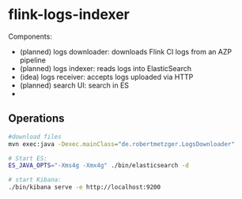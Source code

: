 # flink-logs-indexer

Components:
- (planned) logs downloader: downloads Flink CI logs from an AZP pipeline
- (planned) logs indexer: reads logs into ElasticSearch
- (idea) logs receiver: accepts logs uploaded via HTTP
- (planned) search UI: search in ES
- 

## Operations

```bash
#download files
mvn exec:java -Dexec.mainClass="de.robertmetzger.LogsDownloader"

# Start ES:
ES_JAVA_OPTS="-Xms4g -Xmx4g" ./bin/elasticsearch -d

# start Kibana:
./bin/kibana serve -e http://localhost:9200
```